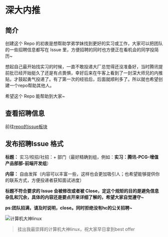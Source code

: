 # 深大内推

## 简介

创建这个 Repo 的初衷是想帮助学弟学妹找到更好的实习或工作，大家可以把团队的一些招聘信息都写在 Issue 里，方便招聘的同时也方便正在看机会的同学投简历~

想起自己最开始找实习的时候，一直不敢投递大厂总觉得还没准备好，当时腾讯提前批已经开始挺久了还是有点畏惧，幸好后来在牛客上看到了一封深大师兄的内推贴，才鼓起勇气投递了。有了第一次的经验后，后面就顺利多了。所以就也希望创建一个repo帮助其他人。

希望这个 Repo 能帮助到大家~

## 查看招聘信息

前往[repo的issue板块](https://github.com/SZU-ITer/recruitment/issues)

## 发布招聘Issue 格式

**标题：** 实习/校招/社招：+ 部门（最好精确到组，例如：**实习：腾讯-PCG-增值产品部部-前端开发组**）

**内容：** 自由发挥（内容可以丰富一些，这样也会更加吸引人；也希望能够提供你的联系方式，方便投递者获知面试进度）

**标题不符合要求的 Issue 会被修改或者被 Close，定这个规矩的目的是避免信息杂乱和冗余，具体的内容还是要点开来详细了解的，希望大家自觉遵守~**

**ps:团队招满，请及时说明，close。同时拒绝没有hc的公关招聘~**


![计算机大神linux](http://qny.volcanoblog.cn/4bd66595937299c64e506da065e3d7ee.jpg)

> 挂出我最崇拜的计算机大神linux，祝大家早日拿到best offer
